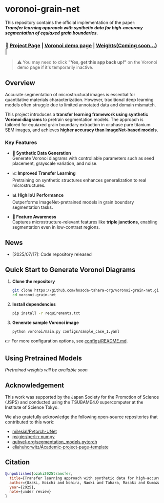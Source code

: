 # voronoi-grain-net

This repository contains the official implementation of the paper:  
**_Transfer learning approach with synthetic data for high-accuracy segmentation of equiaxed grain boundaries_**.

### 🔗 [Project Page](https://hosoda-tahara-org.github.io/voronoi-grain-net/) | [Voronoi demo page](https://voronoi-web.streamlit.app/) | [Weights(Coming soon...)]() |

> ⚠️ You may need to click **"Yes, get this app back up!"** on the Voronoi demo page if it's temporarily inactive.


## Overview

Accurate segmentation of microstructural images is essential for quantitative materials characterization. However, traditional deep learning models often struggle due to limited annotated data and domain mismatch.

This project introduces a **transfer learning framework using synthetic Voronoi diagrams** to pretrain segmentation models. The approach is tailored for equiaxed grain boundary extraction in α-phase pure titanium SEM images, and achieves **higher accuracy than ImageNet-based models**.

### Key Features

- **🔧 Synthetic Data Generation**  
  Generate Voronoi diagrams with controllable parameters such as seed placement, grayscale variation, and noise.

- **📈 Improved Transfer Learning**  
  Pretraining on synthetic structures enhances generalization to real microstructures.

- **📊 High IoU Performance**  
  Outperforms ImageNet-pretrained models in grain boundary segmentation tasks.

- **🧠 Feature Awareness**  
  Captures microstructure-relevant features like **triple junctions**, enabling segmentation even in low-contrast regions.


## News

- [2025/07/17]: Code repository released


## Quick Start to Generate Voronoi Diagrams
1. **Clone the repository**
   ```bash
   git clone https://github.com/hosoda-tahara-org/voronoi-grain-net.git
   cd voronoi-grain-net
   ```

2. **Install dependencies**
   ```bash
   pip install -r requirements.txt
   ```

3. **Generate sample Voronoi image**
   ```bash
   python voronoi/main.py configs/sample_case_1.yaml 
   ```

👉 For more configuration options, see [configs/README.md](configs/README.md).


## Using Pretrained Models

*Pretrained weights will be available soon*


## Acknowledgement

This work was supported by the Japan Society for the Promotion of Science (JSPS) and conducted using the TSUBAME4.0 supercomputer at the Institute of Science Tokyo.

We also gratefully acknowledge the following open-source repositories that contributed to this work:
- [milesial/Pytorch-UNet](https://github.com/milesial/Pytorch-UNet)
- [pvigier/perlin-numpy](https://github.com/pvigier/perlin-numpy)
- [qubvel-org/segmentation_models.pytorch](https://github.com/qubvel-org/segmentation_models.pytorch)
- [eliahuhorwitz/Academic-project-page-template](https://github.com/eliahuhorwitz/Academic-project-page-template)

## Citation

```bibtex
@unpublished{ozaki2025transfer,
  title={Transfer learning approach with synthetic data for high-accuracy segmentation of equiaxed grain boundaries},
  author={Ozaki, Koichi and Nohira, Naoki and Tahara, Masaki and Kumazawa, Itsuo and Hosoda, Hideki},
  year={2025},
  note={under review}
}
```
